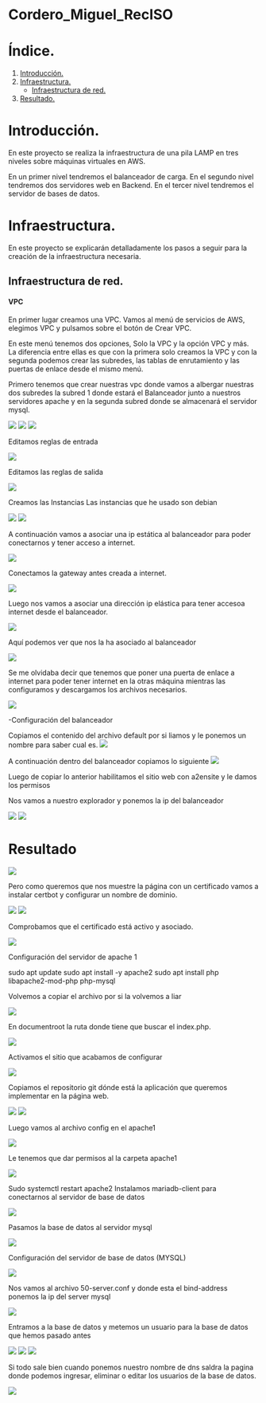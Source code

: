 # Cordero_Miguel_RecISO

# Índice.
1. [Introducción.](#introducción)
2. [Infraestructura.](#infraestructura)
   * [Infraestructura de red.](#infraestructura-de-red)
3. [Resultado.](#Resultado)


# Introducción.

En este proyecto se realiza la infraestructura de una pila LAMP en tres niveles sobre máquinas virtuales en AWS.

En un primer nivel tendremos el balanceador de carga.
En el segundo nivel tendremos dos servidores web en Backend.
En el tercer nivel tendremos el servidor de bases de datos.

# Infraestructura.

En este proyecto se explicarán detalladamente los pasos a seguir para la creación de la infraestructura necesaria.

## Infraestructura de red.

#### VPC

En primer lugar creamos una VPC. Vamos al menú de servicios de AWS, elegimos VPC y pulsamos sobre el botón de Crear VPC.

En este menú tenemos dos opciones, Solo la VPC y la opción VPC y más. La diferencia entre ellas es que con la primera solo creamos la VPC y con la segunda podemos crear las subredes, las tablas de enrutamiento y las puertas de enlace desde el mismo menú.


Primero tenemos que crear nuestras vpc donde vamos a albergar nuestras dos subredes la subred 1 donde estará el Balanceador junto a nuestros servidores apache y en la segunda subred donde se almacenará el servidor mysql.

![](Fotos/1.png)
![](Fotos/2.png)
![](Fotos/3.png)

Editamos reglas de entrada

![](Fotos/4.png)

Editamos las reglas de salida

![](Fotos/5.png)

Creamos las Instancias 
Las instancias que he usado son debian 

![](Fotos/6.png)
![](Fotos/7.png)

A continuación vamos a asociar una ip estática al balanceador para poder conectarnos y tener acceso a internet.

![](Fotos/8.png)

Conectamos la gateway antes creada a internet.

![](Fotos/9.png)

Luego nos vamos a asociar una dirección ip elástica para tener accesoa internet desde el balanceador.

![](Fotos/10.png)

Aquí podemos ver que nos la ha asociado al balanceador

![](Fotos/11.png)

Se me olvidaba decir que tenemos que poner una puerta de enlace a internet para poder tener internet en la otras máquina mientras las configuramos y descargamos los archivos necesarios.

![](Fotos/12.png)

-Configuración del balanceador

Copiamos el contenido del archivo default por si liamos y le ponemos un nombre para saber cual es.
![](Fotos/13.png)

A continuación dentro del balanceador copiamos lo siguiente
![](Fotos/14.png)

Luego de copiar lo anterior habilitamos el sitio web con a2ensite y le damos los permisos

Nos vamos a nuestro explorador y  ponemos la ip del balanceador

![](Fotos/15.png)
![](Fotos/16.png)

# Resultado
![](Fotos/17.png)

Pero como queremos que nos muestre la página con un certificado vamos a instalar certbot y configurar un nombre de dominio.

![](Fotos/18.png)
![](Fotos/19.png)

Comprobamos que el certificado está activo y asociado.

![](Fotos/20.png)

Configuración del servidor de apache 1

sudo apt update
sudo apt install -y apache2
sudo apt install php libapache2-mod-php php-mysql

Volvemos a copiar el archivo por si la volvemos a liar

![](Fotos/21.png)

En documentroot la ruta donde tiene que buscar el index.php.

![](Fotos/22.png)

Activamos el sitio que acabamos de configurar

![](Fotos/23.png)

Copiamos el repositorio git dónde está la aplicación que queremos implementar en la página web.

![](Fotos/24.png)
![](Fotos/25.png)

Luego vamos al archivo config en el apache1

![](Fotos/26.png)

Le tenemos que dar permisos al la carpeta apache1

![](Fotos/27.png)

Sudo systemctl restart apache2
Instalamos mariadb-client para conectarnos al servidor de base de datos

![](Fotos/28.png)

Pasamos la base de datos al servidor mysql

![](Fotos/29.png)

Configuración del servidor de base de datos (MYSQL)

![](Fotos/30.png)

Nos vamos al archivo 50-server.conf y donde esta el bind-address ponemos la ip del server mysql

![](Fotos/31.png)

Entramos a la base de datos y metemos un usuario para la base de datos que hemos pasado antes

![](Fotos/32.png)
![](Fotos/33.png)
![](Fotos/34.png)

Si todo sale bien cuando ponemos nuestro nombre de dns saldra la pagina donde podemos ingresar, eliminar o editar los usuarios de la base de datos.

![](Fotos/35.png)
